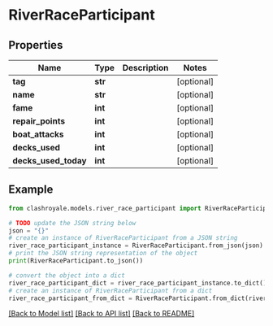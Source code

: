 # RiverRaceParticipant


## Properties

Name | Type | Description | Notes
------------ | ------------- | ------------- | -------------
**tag** | **str** |  | [optional] 
**name** | **str** |  | [optional] 
**fame** | **int** |  | [optional] 
**repair_points** | **int** |  | [optional] 
**boat_attacks** | **int** |  | [optional] 
**decks_used** | **int** |  | [optional] 
**decks_used_today** | **int** |  | [optional] 

## Example

```python
from clashroyale.models.river_race_participant import RiverRaceParticipant

# TODO update the JSON string below
json = "{}"
# create an instance of RiverRaceParticipant from a JSON string
river_race_participant_instance = RiverRaceParticipant.from_json(json)
# print the JSON string representation of the object
print(RiverRaceParticipant.to_json())

# convert the object into a dict
river_race_participant_dict = river_race_participant_instance.to_dict()
# create an instance of RiverRaceParticipant from a dict
river_race_participant_from_dict = RiverRaceParticipant.from_dict(river_race_participant_dict)
```
[[Back to Model list]](../README.md#documentation-for-models) [[Back to API list]](../README.md#documentation-for-api-endpoints) [[Back to README]](../README.md)


